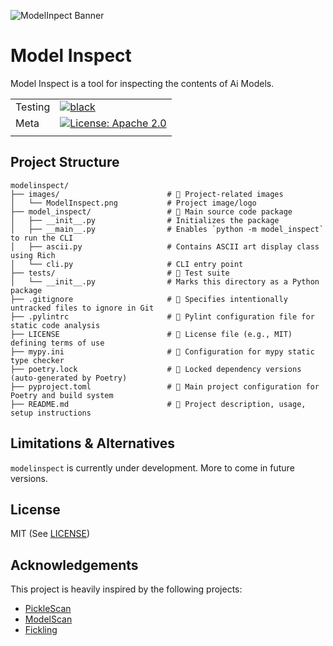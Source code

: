 ![ModelInpect Banner](/images/ModelInspect.png)

# Model Inspect  
Model Inspect is a tool for inspecting the contents of Ai Models.

|          |                                                                                                    |
|----------|----------------------------------------------------------------------------------------------------|
| Testing  | [![black](https://github.com/interwebshack/modelinspect/actions/workflows/black.yml/badge.svg)](https://github.com/interwebshack/modelinspect/actions/workflows/black.yml) |
| Meta     | [![License: Apache 2.0](https://img.shields.io/crates/l/apa)](https://opensource.org/license/mit/) |
|          |                                                                                                    |
  

## Project Structure

```shell
modelinspect/
├── images/                        # 📁 Project-related images
│   └── ModelInspect.png           # Project image/logo
├── model_inspect/                 # 📁 Main source code package
│   ├── __init__.py                # Initializes the package
│   ├── __main__.py                # Enables `python -m model_inspect` to run the CLI
│   ├── ascii.py                   # Contains ASCII art display class using Rich
│   └── cli.py                     # CLI entry point
├── tests/                         # 📁 Test suite
│   └── __init__.py                # Marks this directory as a Python package
├── .gitignore                     # 📄 Specifies intentionally untracked files to ignore in Git
├── .pylintrc                      # 📄 Pylint configuration file for static code analysis
├── LICENSE                        # 📄 License file (e.g., MIT) defining terms of use
├── mypy.ini                       # 📄 Configuration for mypy static type checker
├── poetry.lock                    # 📄 Locked dependency versions (auto-generated by Poetry)
├── pyproject.toml                 # 📄 Main project configuration for Poetry and build system
├── README.md                      # 📄 Project description, usage, setup instructions

```
## Limitations & Alternatives

`modelinspect` is currently under development.  More to come in future versions.  


## License

MIT (See [LICENSE](./LICENSE))

## Acknowledgements

This project is heavily inspired by the following projects: 
* [PickleScan](https://github.com/mmaitre314/picklescan)  
* [ModelScan](https://github.com/protectai/modelscan)  
* [Fickling](https://github.com/trailofbits/fickling)  

